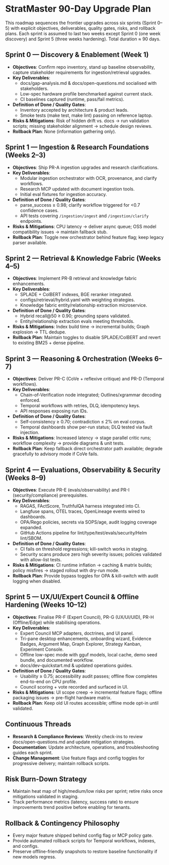 # StratMaster 90-Day Upgrade Plan

This roadmap sequences the frontier upgrades across six sprints (Sprint 0–5) with explicit objectives, deliverables, quality gates, risks, and rollback plans. Each sprint is assumed to last two weeks except Sprint 0 (one week discovery) and Sprint 5 (three weeks hardening). Total duration ≈ 90 days.

## Sprint 0 — Discovery & Enablement (Week 1)
- **Objectives**: Confirm repo inventory, stand up baseline observability, capture stakeholder requirements for ingestion/retrieval upgrades.
- **Key Deliverables**:
  - docs/gap-analysis.md & docs/open-questions.md socialised with stakeholders.
  - Low-spec hardware profile benchmarked against current stack.
  - CI baselines captured (runtime, pass/fail metrics).
- **Definition of Done / Quality Gates**:
  - Inventory accepted by architecture & product leads.
  - Smoke tests (make test, make lint) passing on reference laptop.
- **Risks & Mitigations**: Risk of hidden drift vs. docs → run validation scripts; missing stakeholder alignment → schedule design reviews.
- **Rollback Plan**: None (information gathering only).

## Sprint 1 — Ingestion & Research Foundations (Weeks 2–3)
- **Objectives**: Ship PR-A ingestion upgrades and research clarifications.
- **Key Deliverables**:
  - Modular ingestion orchestrator with OCR, provenance, and clarify workflows.
  - Research MCP updated with document ingestion tools.
  - Initial eval fixtures for ingestion accuracy.
- **Definition of Done / Quality Gates**:
  - parse_success ≥ 0.98; clarify workflow triggered for <0.7 confidence cases.
  - API tests covering `/ingestion/ingest` and `/ingestion/clarify` endpoints.
- **Risks & Mitigations**: CPU latency → deliver async queue; OSS model compatibility issues → maintain fallback stub.
- **Rollback Plan**: Toggle new orchestrator behind feature flag; keep legacy parser available.

## Sprint 2 — Retrieval & Knowledge Fabric (Weeks 4–5)
- **Objectives**: Implement PR-B retrieval and knowledge fabric enhancements.
- **Key Deliverables**:
  - SPLADE + ColBERT indexes, BGE reranker integrated.
  - configs/retrieval/hybrid.yaml with weighting strategies.
  - Knowledge fabric entity/relationship extraction microservice.
- **Definition of Done / Quality Gates**:
  - Hybrid recall@50 ≥ 0.90; grounding spans validated.
  - Entity/relationship extraction evals meeting thresholds.
- **Risks & Mitigations**: Index build time → incremental builds; Graph explosion → TTL dedupe.
- **Rollback Plan**: Maintain toggles to disable SPLADE/ColBERT and revert to existing BM25 + dense pipeline.

## Sprint 3 — Reasoning & Orchestration (Weeks 6–7)
- **Objectives**: Deliver PR-C (CoVe + reflexive critique) and PR-D (Temporal workflows).
- **Key Deliverables**:
  - Chain-of-Verification node integrated; Outlines/xgrammar decoding enforced.
  - Temporal workflows with retries, DLQ, idempotency keys.
  - API responses exposing run IDs.
- **Definition of Done / Quality Gates**:
  - Self-consistency ≥ 0.70; contradiction ≤ 2% on eval corpus.
  - Temporal dashboards show per-run status; DLQ tested via fault injection.
- **Risks & Mitigations**: Increased latency → stage parallel critic runs; workflow complexity → provide diagrams & unit tests.
- **Rollback Plan**: Keep fallback direct orchestrator path available; degrade gracefully to advisory mode if CoVe fails.

## Sprint 4 — Evaluations, Observability & Security (Weeks 8–9)
- **Objectives**: Execute PR-E (evals/observability) and PR-I (security/compliance) prerequisites.
- **Key Deliverables**:
  - RAGAS, FActScore, TruthfulQA harness integrated into CI.
  - Langfuse spans, OTEL traces, OpenLineage events wired to dashboards.
  - OPA/Rego policies, secrets via SOPS/age, audit logging coverage expanded.
  - GitHub Actions pipeline for lint/type/test/evals/security/Helm lint/SBOM.
- **Definition of Done / Quality Gates**:
  - CI fails on threshold regressions; kill-switch works in staging.
  - Security scans produce zero high severity issues; policies validated with allow-list tests.
- **Risks & Mitigations**: CI runtime inflation → caching & matrix builds; policy misfires → staged rollout with dry-run mode.
- **Rollback Plan**: Provide bypass toggles for OPA & kill-switch with audit logging when disabled.

## Sprint 5 — UX/UI/Expert Council & Offline Hardening (Weeks 10–12)
- **Objectives**: Finalise PR-F (Expert Council), PR-G (UX/UI/UID), PR-H (Offline/Edge) while stabilising operations.
- **Key Deliverables**:
  - Expert Council MCP adapters, doctrines, and UI panel.
  - Tri-pane desktop enhancements, onboarding wizard, Evidence Badges, Argument Map, Graph Explorer, Strategy Kanban, Experiment Console.
  - Offline low-spec mode with gguf models, local cache, demo seed bundle, and documented workflow.
  - docs/dev-quickstart.md & updated operations guides.
- **Definition of Done / Quality Gates**:
  - Usability ≥ 0.75; accessibility audit passes; offline flow completes end-to-end on CPU profile.
  - Council scoring + vote recorded and surfaced in UI.
- **Risks & Mitigations**: UI scope creep → incremental feature flags; offline packaging issues → pre-flight hardware matrix.
- **Rollback Plan**: Keep old UI routes accessible; offline mode opt-in until validated.

## Continuous Threads
- **Research & Compliance Reviews**: Weekly check-ins to review docs/open-questions.md and update mitigation strategies.
- **Documentation**: Update architecture, operations, and troubleshooting guides each sprint.
- **Change Management**: Use feature flags and config toggles for progressive delivery; maintain rollback scripts.

## Risk Burn-Down Strategy
- Maintain heat map of high/medium/low risks per sprint; retire risks once mitigations validated in staging.
- Track performance metrics (latency, success rate) to ensure improvements trend positive before enabling for tenants.

## Rollback & Contingency Philosophy
- Every major feature shipped behind config flag or MCP policy gate.
- Provide automated rollback scripts for Temporal workflows, indexes, and configs.
- Preserve offline-friendly snapshots to restore baseline functionality if new models regress.
